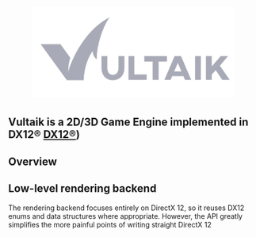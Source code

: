 

<h1 align="center">
   <img src="Logo/vultaik-logo 2.PNG" width=410>

  
  ## Vultaik is a 2D/3D Game Engine implemented in DX12® [DX12®]([))
  
</h1>


## Overview


## Low-level rendering backend
The rendering backend focuses entirely on DirectX 12, so it reuses DX12 enums and data structures where appropriate. However, the API greatly simplifies the more painful points of writing straight DirectX 12

